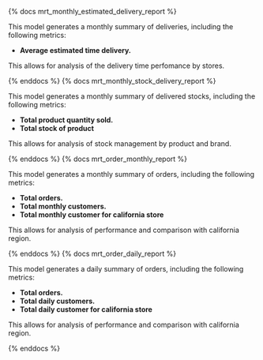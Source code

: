 {% docs mrt_monthly_estimated_delivery_report %}

This model generates a monthly summary of deliveries, including the following metrics:
- **Average estimated time delivery.**

This allows for analysis of the delivery time perfomance by stores.

{% enddocs %}
{% docs mrt_monthly_stock_delivery_report %}

This model generates a monthly summary of delivered stocks, including the following metrics:
- **Total product quantity sold.**
- **Total stock of product** 

This allows for analysis of stock management by product and brand.

{% enddocs %}
{% docs mrt_order_monthly_report %}

This model generates a monthly summary of orders, including the following metrics:
- **Total orders.**
- **Total monthly customers.** 
- **Total monthly customer for california store**

This allows for analysis of performance and comparison with california region.

{% enddocs %}
{% docs mrt_order_daily_report %}

This model generates a daily summary of orders, including the following metrics:
- **Total orders.**
- **Total daily customers.** 
- **Total daily customer for california store**

This allows for analysis of performance and comparison with california region.

{% enddocs %}

